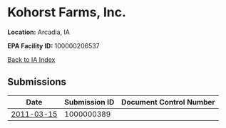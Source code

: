 # Kohorst Farms, Inc.

**Location:** Arcadia, IA

**EPA Facility ID:** 100000206537

[Back to IA Index](../../index.md)

## Submissions

| Date | Submission ID | Document Control Number |
|------|--------------|-------------------------|
| [2011-03-15](submissions/1000000389.md) | 1000000389 |  |
